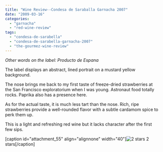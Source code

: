 ```yaml
---
title: "Wine Review--Condesa de Saraballa Garnacha 2007"
date: "2009-03-16"
categories: 
  - "garnacha"
  - "red-wine-review"
tags: 
  - "condesa-de-sarabella"
  - "condesa-de-sarabella-garnacha-2007"
  - "the-gourmez-wine-review"
---
```


_Other words on the label: Producto de Espana_

The label displays an abstract, lined portrait on a mustard yellow background.

The nose brings me back to my first taste of freeze-dried strawberries at the San Francisco exploratorium when I was young. Astronaut food totally rocks. Paprika also has a presence here.

As for the actual taste, it is much less tart than the nose. Rich, ripe strawberries provide a well-rounded flavor with a subtle cardamom spice to perk them up.

This is a light and refreshing red wine but it lacks character after the first few sips.

\[caption id="attachment\_55" align="alignnone" width="40"\]![2 stars](http://www.rebeccagomezfarrell.com/wp-content/uploads/2009/02/rating_chicken11.gif "rating_chicken11") 2 stars\[/caption\]
